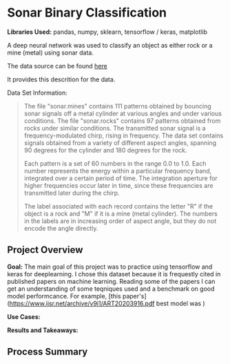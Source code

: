 # Sonar Binary Classification
**Libraries Used:** pandas, numpy, sklearn, tensorflow / keras, matplotlib

A deep neural network was used to classify an object as either rock or a mine (metal) using sonar data.

The data source can be found [here](https://archive.ics.uci.edu/ml/datasets/Connectionist+Bench+(Sonar,+Mines+vs.+Rocks))

It provides this descrition for the data. 

Data Set Information:

> The file "sonar.mines" contains 111 patterns obtained by bouncing sonar signals off a metal cylinder at various angles and under various conditions. The file "sonar.rocks" contains 97 patterns obtained from rocks under similar conditions. The transmitted sonar signal is a frequency-modulated chirp, rising in frequency. The data set contains signals obtained from a variety of different aspect angles, spanning 90 degrees for the cylinder and 180 degrees for the rock.
> 
> Each pattern is a set of 60 numbers in the range 0.0 to 1.0. Each number represents the energy within a particular frequency band, integrated over a certain period of time. The integration aperture for higher frequencies occur later in time, since these frequencies are transmitted later during the chirp.
>
> The label associated with each record contains the letter "R" if the object is a rock and "M" if it is a mine (metal cylinder). The numbers in the labels are in increasing order of aspect angle, but they do not encode the angle directly.

## Project Overview 

**Goal:**
The main goal of this project was to practice using tensorflow and keras for deeplearning. I chose this dataset because it is frequestly cited in published papers on machine learning. 
Reading some of the papers I can get an understanding of some teqniques used and a benchmark on good model performcance. For example, [this paper's](https://www.ijsr.net/archive/v9i1/ART20203916.pdf best model was 
)


**Use Cases:**


**Results and Takeaways:** 

## Process Summary 


